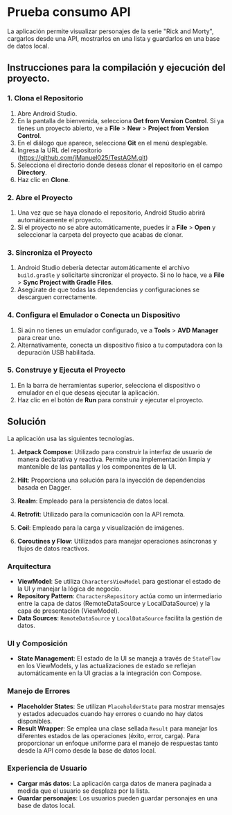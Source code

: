 # Prueba consumo API

La aplicación permite visualizar personajes de la serie "Rick and Morty", cargarlos desde una API, mostrarlos en una lista y guardarlos en una base de datos local.

## Instrucciones para la compilación y ejecución del proyecto.

### 1. Clona el Repositorio

1. Abre Android Studio.
2. En la pantalla de bienvenida, selecciona **Get from Version Control**. Si ya tienes un proyecto abierto, ve a **File** > **New** > **Project from Version Control**.
3. En el diálogo que aparece, selecciona **Git** en el menú desplegable.
4. Ingresa la URL del repositorio (https://github.com/jManuel025/TestAGM.git)
5. Selecciona el directorio donde deseas clonar el repositorio en el campo **Directory**.
6. Haz clic en **Clone**.

### 2. Abre el Proyecto

1. Una vez que se haya clonado el repositorio, Android Studio abrirá automáticamente el proyecto.
2. Si el proyecto no se abre automáticamente, puedes ir a **File** > **Open** y seleccionar la carpeta del proyecto que acabas de clonar.

### 3. Sincroniza el Proyecto

1. Android Studio debería detectar automáticamente el archivo `build.gradle` y solicitarte sincronizar el proyecto. Si no lo hace, ve a **File** > **Sync Project with Gradle Files**.
2. Asegúrate de que todas las dependencias y configuraciones se descarguen correctamente.

### 4. Configura el Emulador o Conecta un Dispositivo

1. Si aún no tienes un emulador configurado, ve a **Tools** > **AVD Manager** para crear uno.
2. Alternativamente, conecta un dispositivo físico a tu computadora con la depuración USB habilitada.

### 5. Construye y Ejecuta el Proyecto

1. En la barra de herramientas superior, selecciona el dispositivo o emulador en el que deseas ejecutar la aplicación.
2. Haz clic en el botón de **Run** para construir y ejecutar el proyecto.

## Solución

La aplicación usa las siguientes tecnologías.

1. **Jetpack Compose**: Utilizado para construir la interfaz de usuario de manera declarativa y reactiva. Permite una implementación limpia y mantenible de las pantallas y los componentes de la UI.

2. **Hilt**: Proporciona una solución para la inyección de dependencias basada en Dagger.

3. **Realm**: Empleado para la persistencia de datos local.

4. **Retrofit**: Utilizado para la comunicación con la API remota.

5. **Coil**: Empleado para la carga y visualización de imágenes.

6. **Coroutines y Flow**: Utilizados para manejar operaciones asíncronas y flujos de datos reactivos.

### Arquitectura

- **ViewModel**: Se utiliza `CharactersViewModel` para gestionar el estado de la UI y manejar la lógica de negocio.
- **Repository Pattern**: `CharactersRepository` actúa como un intermediario entre la capa de datos (RemoteDataSource y LocalDataSource) y la capa de presentación (ViewModel).
- **Data Sources**: `RemoteDataSource` y `LocalDataSource` facilita la gestión de datos.

### UI y Composición

- **State Management**: El estado de la UI se maneja a través de `StateFlow` en los ViewModels, y las actualizaciones de estado se reflejan automáticamente en la UI gracias a la integración con Compose.

### Manejo de Errores

- **Placeholder States**: Se utilizan `PlaceholderState` para mostrar mensajes y estados adecuados cuando hay errores o cuando no hay datos disponibles.
- **Result Wrapper**: Se emplea una clase sellada `Result` para manejar los diferentes estados de las operaciones (éxito, error, carga). Para proporcionar un enfoque uniforme para el manejo de respuestas tanto desde la API como desde la base de datos local.

### Experiencia de Usuario

- **Cargar más datos**: La aplicación carga datos de manera paginada a medida que el usuario se desplaza por la lista.
- **Guardar personajes**: Los usuarios pueden guardar personajes en una base de datos local.
